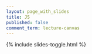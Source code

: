 ```yaml
---
layout: page_with_slides
title: JS
published: false
comment_term: lecture-canvas
---
```


{% include slides-toggle.html %}
